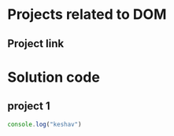 # Projects related to DOM 

## Project link 


# Solution code

## project 1

```javascript 
console.log("keshav")

```
